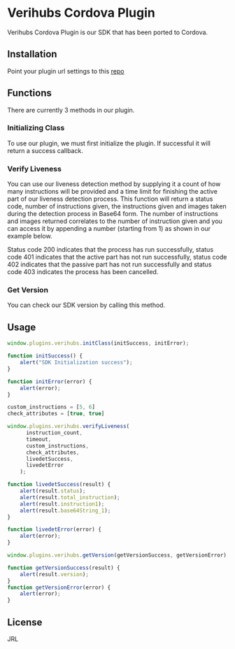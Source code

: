 # Verihubs Cordova Plugin

Verihubs Cordova Plugin is our SDK that has been ported to Cordova.

## Installation

Point your plugin url settings to this [repo](https://gitlab.com/verihubspublic/cordova-plugin.git)

## Functions

There are currently 3 methods in our plugin.

### Initializing Class

To use our plugin, we must first initialize the plugin. If successful it will return a success callback.

### Verify Liveness

You can use our liveness detection method by supplying it a count of how many instructions will be provided and a time limit for finishing the active part of our liveness detection process. This function will return a status code, number of instructions given, the instructions given and images taken during the detection process in Base64 form. The number of instructions and images returned correlates to the number of instruction given and you can access it by appending a number (starting from 1) as shown in our example below.

<aside class="notice">
Status code 200 indicates that the process has run successfully, status code 401 indicates that the active part has not run successfully, status code 402 indicates that the passive part has not run successfully and status code 403 indicates the process has been cancelled.
</aside>

### Get Version

You can check our SDK version by calling this method.

## Usage

```js
window.plugins.verihubs.initClass(initSuccess, initError);

function initSuccess() {
    alert("SDK Initialization success");
}

function initError(error) {
    alert(error);
}

custom_instructions = [5, 6]
check_attributes = [true, true]

window.plugins.verihubs.verifyLiveness(
      instruction_count,
      timeout,
      custom_instructions,
      check_attributes,
      livedetSuccess,
      livedetError
    );

function livedetSuccess(result) {
    alert(result.status);
    alert(result.total_instruction);
    alert(result.instruction1);
    alert(result.base64String_1);
}

function livedetError(error) {
    alert(error);
}

window.plugins.verihubs.getVersion(getVersionSuccess, getVersionError);

function getVersionSuccess(result) {
    alert(result.version);
}
function getVersionError(error) {
    alert(error);
}
```


## License
JRL
